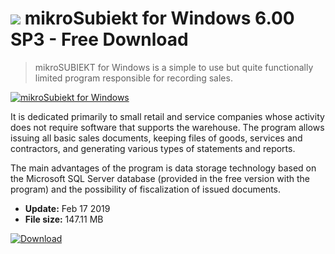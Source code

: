 # ![](https://cdn.softexe.net/static/icon/win.gif) mikroSubiekt for Windows 6.00 SP3 - Free Download

> mikroSUBIEKT for Windows is a simple to use but quite functionally limited program responsible for recording sales.

[![mikroSubiekt for Windows](https://gallery.dpcdn.pl/imgc/Tools/1273/g_-_420x350_1.5_-_x20101220133418_00.png)](https://softexe.net/win/business/billing/mikrosubiekt-for-windows:aRhb.html)

It is dedicated primarily to small retail and service companies whose activity does not require software that supports the warehouse. The program allows issuing all basic sales documents, keeping files of goods, services and contractors, and generating various types of statements and reports.
 
 The main advantages of the program is data storage technology based on the Microsoft SQL Server database (provided in the free version with the program) and the possibility of fiscalization of issued documents.


- **Update:** Feb 17 2019
- **File size:** 147.11 MB

[![Download](https://cdn.softexe.net/static/img/download.png)](https://softexe.net/win/business/billing/mikrosubiekt-for-windows:aRhb.html)

